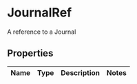 

# JournalRef

A reference to a Journal
## Properties

Name | Type | Description | Notes
------------ | ------------- | ------------- | -------------



